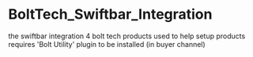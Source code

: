 # BoltTech_Swiftbar_Integration

the swiftbar integration 4 bolt tech products
used to help setup products
requires 'Bolt Utility' plugin to be installed (in buyer channel)
